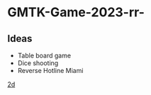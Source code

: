 # GMTK-Game-2023-rr-


## Ideas
- Table board game
- Dice shooting
- Reverse Hotline Miami

<u> 2d </u>

